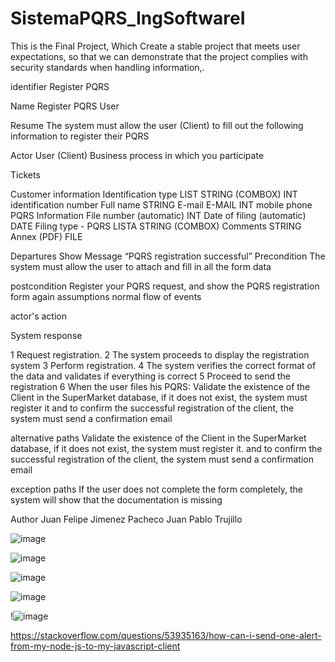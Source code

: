 # SistemaPQRS_IngSoftwareI

This is the Final Project, Which Create a stable project that meets user expectations, so that we can demonstrate that the project complies with security standards when handling information,.

identifier
Register PQRS

Name
Register PQRS User

Resume
The system must allow the user (Client) to fill out the following information to register their PQRS

Actor
User (Client)
Business process in which you participate


Tickets

Customer information
Identification type LIST STRING (COMBOX)
INT identification number
Full name STRING
E-mail E-MAIL
INT mobile phone
PQRS Information
File number (automatic) INT
Date of filing (automatic) DATE
Filing type - PQRS LISTA STRING (COMBOX)
Comments STRING
Annex (PDF) FILE

Departures
Show Message “PQRS registration successful”
Precondition
The system must allow the user to attach and fill in all the form data


postcondition
Register your PQRS request, and show the PQRS registration form again
assumptions
normal flow of events


actor's action


System response

1
Request registration.
2
The system proceeds to display the registration system
3
Perform registration.
4
The system verifies the correct format of the data and validates if everything is correct
5
Proceed to send the registration
6
When the user files his PQRS:
Validate the existence of the Client in the SuperMarket database, if it does not exist, the system must register it and to confirm the successful registration of the client, the system must send a confirmation email


alternative paths
Validate the existence of the Client in the SuperMarket database, if it does not exist, the system must register it. and to confirm the successful registration of the client, the system must send a confirmation email


exception paths
If the user does not complete the form completely, the system will show that the documentation is missing



Author
Juan Felipe Jimenez Pacheco Juan Pablo Trujillo





![image](https://user-images.githubusercontent.com/72418729/167025060-daaa0553-1cd3-4da2-84f6-949f7b5edb81.png)

![image](https://user-images.githubusercontent.com/72418729/168496836-567ae16a-674d-4d1d-9b89-9dda91ce5daf.png)


![image](https://user-images.githubusercontent.com/72418729/167025122-81643c6f-2b3c-4f3a-8a6f-1e74b5d05d6d.png)


![image](https://user-images.githubusercontent.com/72418729/167025177-157412b8-d542-4064-8b3f-96bb12e42e4f.png)


!![image](https://user-images.githubusercontent.com/72418729/168496819-b2ec72db-d8b8-475a-8a86-fbfa1c21235f.png)





https://stackoverflow.com/questions/53935163/how-can-i-send-one-alert-from-my-node-js-to-my-javascript-client



